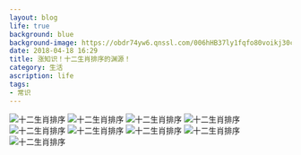 ```yaml
---
layout: blog
life: true
background: blue
background-image: https://obdr74yw6.qnssl.com/006hHB37ly1fqfo80voikj30c80c8dh0.jpg
date: 2018-04-18 16:29
title: 涨知识！十二生肖排序的渊源！
category: 生活
ascription: life
tags:
- 常识
---
```


![十二生肖排序][1]
![十二生肖排序][2]
![十二生肖排序][3]
![十二生肖排序][4]
![十二生肖排序][5]
![十二生肖排序][6]
![十二生肖排序][7]
![十二生肖排序][8]
![十二生肖排序][9]


  [1]: https://wx2.sinaimg.cn/mw1024/006hHB37ly1fqfo80voikj30c80c8dh0.jpg
  [2]: https://wx2.sinaimg.cn/mw1024/006hHB37ly1fqfo7yn2z8j30c80c8q3e.jpg
  [3]: https://wx2.sinaimg.cn/mw1024/006hHB37ly1fqfo7z6799j30c80c8mxo.jpg
  [4]: https://wx1.sinaimg.cn/mw1024/006hHB37ly1fqfo7zmsllj30c80c8dgf.jpg
  [5]: https://wx1.sinaimg.cn/mw1024/006hHB37ly1fqfo800x83j30c80c8aaj.jpg
  [6]: https://wx2.sinaimg.cn/mw1024/006hHB37ly1fqfo818nghj30c80ogabn.jpg
  [7]: https://wx2.sinaimg.cn/mw1024/006hHB37ly1fqfo81oppqj30c80ogjsv.jpg
  [8]: https://wx4.sinaimg.cn/mw1024/006hHB37ly1fqfo826zlhj30c80ogt9z.jpg
  [9]: https://wx1.sinaimg.cn/mw1024/006hHB37ly1fqfo82i3jfj30c80ogdhd.jpg
